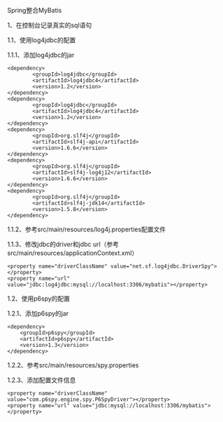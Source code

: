 Spring整合MyBatis

1、在控制台记录真实的sql语句

1.1、使用log4jdbc的配置

1.1.1、添加log4jdbc的jar

	<dependency>
			<groupId>log4jdbc</groupId>
			<artifactId>log4jdbc4</artifactId>
			<version>1.2</version>
	</dependency>
	<dependency>
			<groupId>log4jdbc</groupId>
			<artifactId>log4jdbc4</artifactId>
			<version>1.2</version>
	</dependency>
	<dependency>
			<groupId>org.slf4j</groupId>
			<artifactId>slf4j-api</artifactId>
			<version>1.6.6</version>
	</dependency>
	<dependency>
			<groupId>org.slf4j</groupId>
			<artifactId>slf4j-log4j12</artifactId>
			<version>1.6.6</version>
	</dependency>
	<dependency>
			<groupId>org.slf4j</groupId>
			<artifactId>slf4j-jdk14</artifactId>
			<version>1.5.8</version>
	</dependency>
	
1.1.2、参考src/main/resources/log4j.properties配置文件

1.1.3、修改jdbc的driver和jdbc url（参考src/main/resources/applicationContext.xml）

	<property name="driverClassName" value="net.sf.log4jdbc.DriverSpy"></property>
	<property name="url" value="jdbc:log4jdbc:mysql://localhost:3306/mybatis"></property>
	
1.2、使用p6spy的配置	

1.2.1、添加p6spy的jar

	<dependency>
		<groupId>p6spy</groupId>
		<artifactId>p6spy</artifactId>
		<version>1.3</version>
	</dependency>
	
1.2.2、参考src/main/resources/spy.properties

1.2.3、添加配置文件信息

	<property name="driverClassName" value="com.p6spy.engine.spy.P6SpyDriver"></property>
	<property name="url" value="jdbc:mysql://localhost:3306/mybatis"></property>
